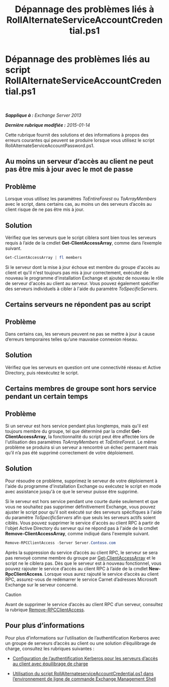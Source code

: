 ﻿---
title: 'Dépannage des problèmes liés à RollAlternateServiceAccountCredential.ps1'
TOCTitle: Dépannage des problèmes liés au script RollAlternateServiceAccountCredential.ps1
ms:assetid: 2bbf36d3-eb89-4f92-a8de-259a7cb64d62
ms:mtpsurl: https://technet.microsoft.com/fr-fr/library/Ff808310(v=EXCHG.150)
ms:contentKeyID: 63918666
ms.date: 05/23/2018
mtps_version: v=EXCHG.150
ms.translationtype: MT
---

# Dépannage des problèmes liés au script RollAlternateServiceAccountCredential.ps1

 

_**Sapplique à :** Exchange Server 2013_

_**Dernière rubrique modifiée :** 2015-01-14_

Cette rubrique fournit des solutions et des informations à propos des erreurs courantes qui peuvent se produire lorsque vous utilisez le script RollAlternateServiceAccountPassword.ps1.

## Au moins un serveur d’accès au client ne peut pas être mis à jour avec le mot de passe

## Problème

Lorsque vous utilisez les paramètres *ToEntireForest* ou *ToArrayMembers* avec le script, dans certains cas, au moins un des serveurs d’accès au client risque de ne pas être mis à jour.

## Solution

Vérifiez que les serveurs que le script ciblera sont bien tous les serveurs requis à l’aide de la cmdlet **Get-ClientAccessArray**, comme dans l’exemple suivant.

```powershell
Get-ClientAccessArray | fl members
```

Si le serveur dont la mise à jour échoue est membre du groupe d'accès au client et qu'il n'est toujours pas mis à jour correctement, exécutez de nouveau le programme d'installation Exchange et ajoutez de nouveau le rôle de serveur d'accès au client au serveur. Vous pouvez également spécifier des serveurs individuels à cibler à l'aide du paramètre *ToSpecificServers*.

## Certains serveurs ne répondent pas au script

## Problème

Dans certains cas, les serveurs peuvent ne pas se mettre à jour à cause d’erreurs temporaires telles qu’une mauvaise connexion réseau.

## Solution

Vérifiez que les serveurs en question ont une connectivité réseau et Active Directory, puis réexécutez le script.

## Certains membres de groupe sont hors service pendant un certain temps

## Problème

Si un serveur est hors service pendant plus longtemps, mais qu'il est toujours membre du groupe, tel que déterminé par la cmdlet **Get-ClientAccessArray**, la fonctionnalité du script peut être affectée lors de l'utilisation des paramètres *ToArrayMembers* et *ToEntireForest*. Le même problème se produira si un serveur a rencontré un échec permanent mais qu’il n’a pas été supprimé correctement de votre déploiement.

## Solution

Pour résoudre ce problème, supprimez le serveur de votre déploiement à l'aide du programme d'installation Exchange ou exécutez le script en mode avec assistance jusqu'à ce que le serveur puisse être supprimé.

Si le serveur est hors service pendant une courte durée seulement et que vous ne souhaitez pas supprimer définitivement Exchange, vous pouvez ajuster le script pour qu'il soit exécuté sur des serveurs spécifiques à l'aide du paramètre *ToSpecificServers* afin que seuls les serveurs actifs soient ciblés. Vous pouvez supprimer le service d'accès au client RPC à partir de l'objet Active Directory du serveur qui ne répond pas à l'aide de la cmdlet **Remove-ClientAccessArray**, comme indiqué dans l'exemple suivant.

```powershell
Remove-RPCClientAccess -Server Server.Contoso.com
```

Après la suppression du service d’accès au client RPC, le serveur se sera pas renvoyé comme membre du groupe par [Get-ClientAccessArray](https://technet.microsoft.com/fr-fr/library/dd297976\(v=exchg.150\)) et le script ne le ciblera pas. Dès que le serveur est à nouveau fonctionnel, vous pouvez rajouter le service d’accès au client RPC à l’aide de la cmdlet **New-RpcClientAccess**. Lorsque vous aurez rajouté le service d’accès au client RPC, assurez-vous de redémarrer le service Carnet d’adresses Microsoft Exchange sur le serveur concerné.

> [!CAUTION]
> Avant de supprimer le service d’accès au client RPC d’un serveur, consultez la rubrique <a href="https://technet.microsoft.com/fr-fr/library/dd298151(v=exchg.150)">Remove-RPCClientAccess</a>.


## Pour plus d’informations

Pour plus d’informations sur l’utilisation de l’authentification Kerberos avec un groupe de serveurs d’accès au client ou une solution d’équilibrage de charge, consultez les rubriques suivantes :

  - [Configuration de l’authentification Kerberos pour les serveurs d’accès au client avec équilibrage de charge](configuring-kerberos-authentication-for-load-balanced-client-access-servers-exchange-2013-help.md)

  - [Utilisation du script RollAlternateserviceAccountCredential.ps1 dans l’environnement de ligne de commande Exchange Management Shell](using-the-rollalternateserviceaccountcredential-ps1-script-in-the-shell-exchange-2013-help.md)

